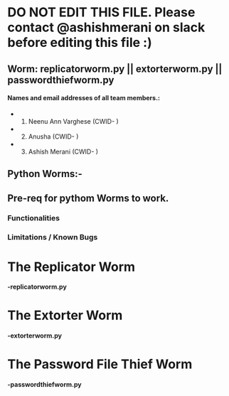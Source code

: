 # DO NOT EDIT THIS FILE. Please contact @ashishmerani on slack before editing this file :)


## Worm: replicatorworm.py  ||  extorterworm.py  ||  passwordthiefworm.py



#### Names and email addresses of all team members.:

- 1) Neenu Ann Varghese (CWID- )
- 2) Anusha (CWID- )
- 3) Ashish Merani (CWID- )

## Python Worms:-
## Pre-req for pythom Worms to work.


 ### Functionalities



 ### Limitations / Known Bugs




# The Replicator Worm 
#### -replicatorworm.py

# The Extorter Worm 
#### -extorterworm.py 
 
# The Password File Thief Worm 
#### -passwordthiefworm.py



